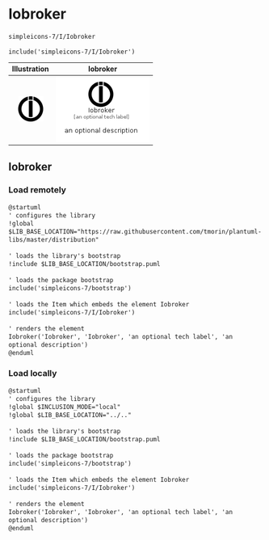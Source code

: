 # Iobroker


```text
simpleicons-7/I/Iobroker
```

```text
include('simpleicons-7/I/Iobroker')
```



| Illustration | Iobroker |
| :---: | :---: |
| ![illustration for Illustration](../../simpleicons-7/I/Iobroker.png) | ![illustration for Iobroker](../../simpleicons-7/I/Iobroker.Local.png) |




## Iobroker

### Load remotely
```plantuml
@startuml
' configures the library
!global $LIB_BASE_LOCATION="https://raw.githubusercontent.com/tmorin/plantuml-libs/master/distribution"

' loads the library's bootstrap
!include $LIB_BASE_LOCATION/bootstrap.puml

' loads the package bootstrap
include('simpleicons-7/bootstrap')

' loads the Item which embeds the element Iobroker
include('simpleicons-7/I/Iobroker')

' renders the element
Iobroker('Iobroker', 'Iobroker', 'an optional tech label', 'an optional description')
@enduml
```

### Load locally
```plantuml
@startuml
' configures the library
!global $INCLUSION_MODE="local"
!global $LIB_BASE_LOCATION="../.."

' loads the library's bootstrap
!include $LIB_BASE_LOCATION/bootstrap.puml

' loads the package bootstrap
include('simpleicons-7/bootstrap')

' loads the Item which embeds the element Iobroker
include('simpleicons-7/I/Iobroker')

' renders the element
Iobroker('Iobroker', 'Iobroker', 'an optional tech label', 'an optional description')
@enduml
```

